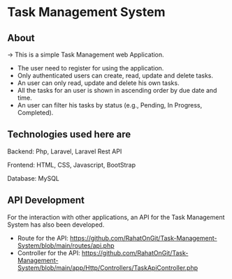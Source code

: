 # Task Management System

About
-----

-> This is a simple Task Management web Application.
- The user need to register for using the application.
- Only authenticated users can create, read, update and delete tasks.
- An user can only read, update and delete his own tasks.
- All the tasks for an user is shown in ascending order by due date and time.
- An user can filter his tasks by status (e.g., Pending, In Progress, Completed).


Technologies used here are
---------------------------

Backend: Php, Laravel, Laravel Rest API

Frontend: HTML, CSS, Javascript, BootStrap

Database: MySQL


API Development
---------------

 For the interaction with other applications, an API for the Task Management System has also been developed.
 
- Route for the API: https://github.com/RahatOnGit/Task-Management-System/blob/main/routes/api.php
- Controller for the API: https://github.com/RahatOnGit/Task-Management-System/blob/main/app/Http/Controllers/TaskApiController.php
